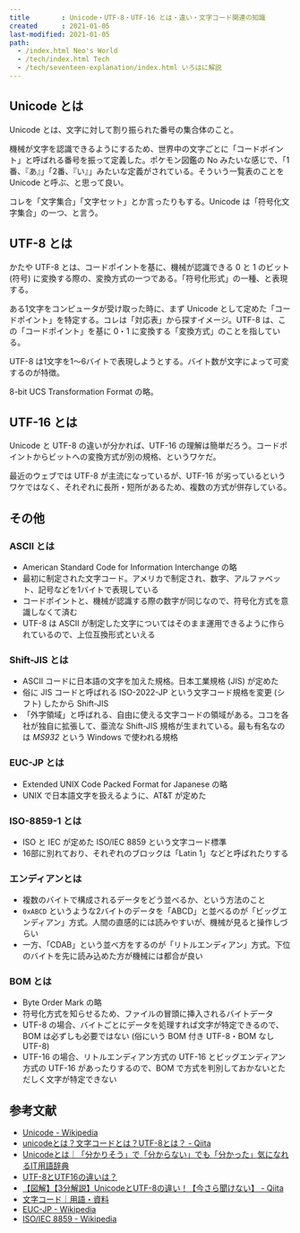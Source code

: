 ```yaml
---
title        : Unicode・UTF-8・UTF-16 とは・違い・文字コード関連の知識
created      : 2021-01-05
last-modified: 2021-01-05
path:
  - /index.html Neo's World
  - /tech/index.html Tech
  - /tech/seventeen-explanation/index.html いろはに解説
---
```


## Unicode とは

Unicode とは、文字に対して割り振られた番号の集合体のこと。

機械が文字を認識できるようにするため、世界中の文字ごとに「コードポイント」と呼ばれる番号を振って定義した。ポケモン図鑑の No みたいな感じで、「1番、『あ』」「2番、『い』」みたいな定義がされている。そういう一覧表のことを Unicode と呼ぶ、と思って良い。

コレを「文字集合」「文字セット」とか言ったりもする。Unicode は「符号化文字集合」の一つ、と言う。

## UTF-8 とは

かたや UTF-8 とは、コードポイントを基に、機械が認識できる 0 と 1 のビット (符号) に変換する際の、変換方式の一つである。「符号化形式」の一種、と表現する。

ある1文字をコンピュータが受け取った時に、まず Unicode として定めた「コードポイント」を特定する。コレは「対応表」から探すイメージ。UTF-8 は、この「コードポイント」を基に 0・1 に変換する「変換方式」のことを指している。

UTF-8 は1文字を1〜6バイトで表現しようとする。バイト数が文字によって可変するのが特徴。

8-bit UCS Transformation Format の略。

## UTF-16 とは

Unicode と UTF-8 の違いが分かれば、UTF-16 の理解は簡単だろう。コードポイントからビットへの変換方式が別の規格、というワケだ。

最近のウェブでは UTF-8 が主流になっているが、UTF-16 が劣っているというワケではなく、それぞれに長所・短所があるため、複数の方式が併存している。

## その他

### ASCII とは

- American Standard Code for Information Interchange の略
- 最初に制定された文字コード。アメリカで制定され、数字、アルファベット、記号などを1バイトで表現している
- コードポイントと、機械が認識する際の数字が同じなので、符号化方式を意識しなくて済む
- UTF-8 は ASCII が制定した文字についてはそのまま運用できるように作られているので、上位互換形式といえる

### Shift-JIS とは

- ASCII コードに日本語の文字を加えた規格。日本工業規格 (JIS) が定めた
- 俗に JIS コードと呼ばれる ISO-2022-JP という文字コード規格を変更 (シフト) したから Shift-JIS
- 「外字領域」と呼ばれる、自由に使える文字コードの領域がある。ココを各社が独自に拡張して、亜流な Shift-JIS 規格が生まれている。最も有名なのは _MS932_ という Windows で使われる規格

### EUC-JP とは

- Extended UNIX Code Packed Format for Japanese の略
- UNIX で日本語文字を扱えるように、AT&T が定めた

### ISO-8859-1 とは

- ISO と IEC が定めた ISO/IEC 8859 という文字コード標準
- 16部に別れており、それぞれのブロックは「Latin 1」などと呼ばれたりする

### エンディアンとは

- 複数のバイトで構成されるデータをどう並べるか、という方法のこと
- `0xABCD` というような2バイトのデータを「ABCD」と並べるのが「ビッグエンディアン」方式。人間の直感的には読みやすいが、機械が見ると操作しづらい
- 一方、「CDAB」という並べ方をするのが「リトルエンディアン」方式。下位のバイトを先に読み込めた方が機械には都合が良い

### BOM とは

- Byte Order Mark の略
- 符号化方式を知らせるため、ファイルの冒頭に挿入されるバイトデータ
- UTF-8 の場合、バイトごとにデータを処理すれば文字が特定できるので、BOM は必ずしも必要ではない (俗にいう BOM 付き UTF-8・BOM なし UTF-8)
- UTF-16 の場合、リトルエンディアン方式の UTF-16 とビッグエンディアン方式の UTF-16 があったりするので、BOM で方式を判別しておかないとただしく文字が特定できない

## 参考文献

- [Unicode - Wikipedia](https://ja.wikipedia.org/wiki/Unicode)
- [unicodeとは？文字コードとは？UTF-8とは？ - Qiita](https://qiita.com/hiroyuki_mrp/items/f0b497394f3a5d8a8395)
- [Unicodeとは｜「分かりそう」で「分からない」でも「分かった」気になれるIT用語辞典](https://wa3.i-3-i.info/word11422.html)
- [UTF-8とUTF16の違いは？](https://www.atmarkit.co.jp/fxml/askxmlexpert/024utf/24utf.html)
- [【図解】【3分解説】UnicodeとUTF-8の違い！【今さら聞けない】 - Qiita](https://qiita.com/omiita/items/50814037af2fd8b2b21e)
- [文字コード｜用語・資料](https://w3g.jp/others/data/character_code)
- [EUC-JP - Wikipedia](https://ja.wikipedia.org/wiki/EUC-JP)
- [ISO/IEC 8859 - Wikipedia](https://ja.wikipedia.org/wiki/ISO/IEC_8859)
